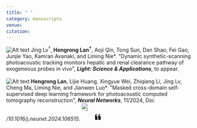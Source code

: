```yaml
---
title: " "
category: manuscripts
venue:
citation:
---
```


<img src="../images/journal.png" alt="Alt text" width="20" height="20"> Jing Lv<sup>†</sup>, **Hengrong Lan<sup>†</sup>**, Aoji Qin, Tong Sun, Dan Shao, Fei Gao, Junjie Yao, Kamran Avanaki, and Liming Nie\*. "Dynamic synthetic-scanning photoacoustic tracking monitors hepatic and renal clearance pathway of exogeneous probes in vivo", _**Light: Science & Applications**_, to appear.
<br>
<br>
<img src="../images/journal.png" alt="Alt text" width="20" height="20"> **Hengrong Lan**, Lijie Huang, Xingyue Wei, Zhiqiang Li, Jing Lv, Cheng Ma, Liming Nie, and Jianwen Luo\*. "Masked cross-domain self-supervised deep learning framework for photoacoustic computed tomography reconstruction", _**Neural Networks**_, 11/2024, Doi: _/10.1016/j.neunet.2024.106515_.
<a href="https://www.sciencedirect.com/science/article/pii/S0893608024004398" target="_blank">
  <img src="../images/PDF.png" alt="URL" width="20" height="20" style="display: inline-block; margin-right: 10px;"></a>
<a href="https://scholar.googleusercontent.com/scholar.bib?q=info:tci62ky4c94J:scholar.google.com/&output=citation&scisdr=ClGdMzbfEIvW5r6xDVk:AFWwaeYAAAAAZwu3FVk1nd8HQ0NvvRB5eP0XK_E&scisig=AFWwaeYAAAAAZwu3FU1HlB1y37xPtOC8E8-PBc4&scisf=4&ct=citation&cd=-1&hl=zh-CN" target="_blank">
<img src="../images/cite.png" alt="Cite" width="20" height="20" style="display: inline-block; margin-right: 10px;"></a>



